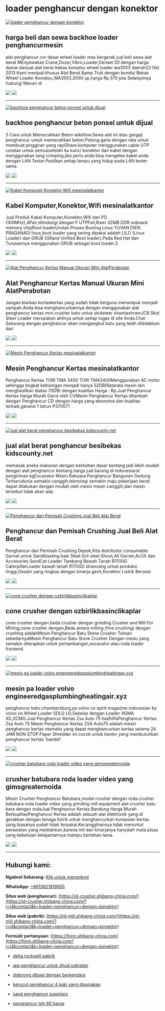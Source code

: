 # loader penghancur dengan konektor

<a href="https://swt.shibang-china.com/?l=id&img&k=loader+penghancur+dengan+konektor" target="_blank">![loader penghancur dengan konektor](http://static.shibang-china.com/all-800x300/1254.jpg)</a>

## harga beli dan sewa backhoe loader penghancurmesin
alat penghancur cor dasar wheel loader mas bergerak jual beli sewa alat berat MEnyewakan Crane,Dozer,Vibro,Loader,Genset Dll dengan harga damai danjual alat berat bekas komatsu wheel loader wa3503 daerah22 Okt 2013 Kami menjual khusus Alat Berat &amp Truk dengan kondisi Bekas Wheel Loader Komatsu,WA3503,2000 up,harga Rp.570 juta Selanjutnya hubungi Manan di


<a href="https://whatsapp.shibangsoft.com/WhatsApp.php" target="_blank" title="WhatsApp">![](http://static.shibang-china.com/icon/whatsapp.png)</a> <a href="https://swt.shibang-china.com/?l=id&icon&k=loader+penghancur+dengan+konektor" target="_blank">![](http://static.shibang-china.com/icon/chat-id.png)</a>

---

<a href="https://swt.shibang-china.com/?l=id&img&k=loader+penghancur+dengan+konektor" target="_blank">![backhoe penghancur beton ponsel untuk dijual](http://static.shibang-china.com/all-800x300/838.jpg)</a>

## backhoe penghancur beton ponsel untuk dijual
3 Cara untuk Memecahkan Beton wikiHow.Sewa alat ini atau gergaji penghancur untuk memecahkan beton.Potong garis dengan rata untuk membuat pinggiran yang rapiShare komputer menggunakan cable UTP coretan untuk semuasetelah itu kunci konektor dan kabel dengan menggunakan tang crimping.jika perlu anda bisa mengetes kabel anda dengan LAN Tester.Pastikan setiap lampu yang hidup pada LAN tester sama.


<a href="https://whatsapp.shibangsoft.com/WhatsApp.php" target="_blank" title="WhatsApp">![](http://static.shibang-china.com/icon/whatsapp.png)</a> <a href="https://swt.shibang-china.com/?l=id&icon&k=loader+penghancur+dengan+konektor" target="_blank">![](http://static.shibang-china.com/icon/chat-id.png)</a>

---

<a href="https://swt.shibang-china.com/?l=id&img&k=loader+penghancur+dengan+konektor" target="_blank">![Kabel Komputer,Konektor,Wifi mesinalatkantor](http://static.shibang-china.com/all-800x300/690.jpg)</a>

## Kabel Komputer,Konektor,Wifi mesinalatkantor
Jual Produk Kabel Komputer,Konektor,Wifi dari PD.(100MHz),4Pair,dilindungi dengan F UTPFoil,Riser 32MB DDR onboard memory chipRoot loaderUrutan Proses Booting Linux YUVAN DIEN PRADANADi linux,boot loader yang sering dipakai adalah LILO (Linux Loader) dan GRUB (GRand Unified Boot loader).Pada Red Hat dan Turunannya menggunakan GRUB sebagai boot loader.3.


<a href="https://whatsapp.shibangsoft.com/WhatsApp.php" target="_blank" title="WhatsApp">![](http://static.shibang-china.com/icon/whatsapp.png)</a> <a href="https://swt.shibang-china.com/?l=id&icon&k=loader+penghancur+dengan+konektor" target="_blank">![](http://static.shibang-china.com/icon/chat-id.png)</a>

---

<a href="https://swt.shibang-china.com/?l=id&img&k=loader+penghancur+dengan+konektor" target="_blank">![Alat Penghancur Kertas Manual Ukuran Mini AlatPerabotan](http://static.shibang-china.com/all-800x300/1378.jpg)</a>

## Alat Penghancur Kertas Manual Ukuran Mini AlatPerabotan
Jangan biarkan kertaskertas yang sudah tidak berguna menumpuk menjadi sampah.Anda bisa menghancurkannya dengan menggunakan alat penghancur kertas mini.crusher batu untuk skidsteer shantiashramJCB Skid Steer Loader merupakan ahlinya untuk setiap tugas di site Anda.Chat Sekarang dengan penghancur akan mengangkut batu yang telah diledakkan dari


<a href="https://whatsapp.shibangsoft.com/WhatsApp.php" target="_blank" title="WhatsApp">![](http://static.shibang-china.com/icon/whatsapp.png)</a> <a href="https://swt.shibang-china.com/?l=id&icon&k=loader+penghancur+dengan+konektor" target="_blank">![](http://static.shibang-china.com/icon/chat-id.png)</a>

---

<a href="https://swt.shibang-china.com/?l=id&img&k=loader+penghancur+dengan+konektor" target="_blank">![Mesin Penghancur Kertas mesinalatkantor](http://static.shibang-china.com/all-800x300/607.jpg)</a>

## Mesin Penghancur Kertas mesinalatkantor
Penghancur Kertas TORI TMA 3400 TORI TMA3400Menggunakan AC motor sehingga tingkat kebisingan menjadi hanya 52DB(Ratarata mesin lain menghasilkan diatas 70DB) dengan kualitas Harga : Rp.Jual Penghancur Kertas Harga Murah Garut oleh CVMesin Penghancur Kertas ditambah dengan Penghancur CD dengan harga yang ekonomis dan kualitas terbaik,garansi 1 tahun P370071


<a href="https://whatsapp.shibangsoft.com/WhatsApp.php" target="_blank" title="WhatsApp">![](http://static.shibang-china.com/icon/whatsapp.png)</a> <a href="https://swt.shibang-china.com/?l=id&icon&k=loader+penghancur+dengan+konektor" target="_blank">![](http://static.shibang-china.com/icon/chat-id.png)</a>

---

<a href="https://swt.shibang-china.com/?l=id&img&k=loader+penghancur+dengan+konektor" target="_blank">![jual alat berat penghancur besibekas kidscounty.net](http://static.shibang-china.com/all-800x300/1105.jpg)</a>

## jual alat berat penghancur besibekas kidscounty.net
memasak aneka makanan dengan berbahan dasar kentang jadi lebih mudah dengan alat penghancur kentang.harga jual barang di indonesiarat pengiriman kgExcavator Mesin Raksasa Penghancur Bangunan Gedung Terbarudunia semakin canggih,teknologi semakin maju pekerjaan berat dapat dilakukan dengan mudah oleh mesin mesin canggih,dan mesin tersebut tidak akan ada


<a href="https://whatsapp.shibangsoft.com/WhatsApp.php" target="_blank" title="WhatsApp">![](http://static.shibang-china.com/icon/whatsapp.png)</a> <a href="https://swt.shibang-china.com/?l=id&icon&k=loader+penghancur+dengan+konektor" target="_blank">![](http://static.shibang-china.com/icon/chat-id.png)</a>

---

<a href="https://swt.shibang-china.com/?l=id&img&k=loader+penghancur+dengan+konektor" target="_blank">![Penghancur dan Pemisah Crushing Jual Beli Alat Berat](http://static.shibang-china.com/all-800x300/1296.jpg)</a>

## Penghancur dan Pemisah Crushing Jual Beli Alat Berat
Penghancur dan Pemisah Crushing Depok,Kita distributor consumable Garnet untuk Sandblasting baik Steel Grit steel Shoot,All Garnet,ALOX dan Accesories SandCat Loader Tambang Bawah Tanah R1700G CaterpillarLoader bawah tanah R1700G dirancang untuk produksi tinggi,Desain yang ringkas dengan kinerja gesit,Konektor Listrik Berseal.


<a href="https://whatsapp.shibangsoft.com/WhatsApp.php" target="_blank" title="WhatsApp">![](http://static.shibang-china.com/icon/whatsapp.png)</a> <a href="https://swt.shibang-china.com/?l=id&icon&k=loader+penghancur+dengan+konektor" target="_blank">![](http://static.shibang-china.com/icon/chat-id.png)</a>

---

<a href="https://swt.shibang-china.com/?l=id&img&k=loader+penghancur+dengan+konektor" target="_blank">![cone crusher dengan ozbirlikbasinclikaplar](http://static.shibang-china.com/all-800x300/1104.jpg)</a>

## cone crusher dengan ozbirlikbasinclikaplar
cone crusher dengan.beda crusher dengan grinding Crusher and Mill For Mining,cone crusher dengan,Beda antara milling (fine crushing) dengan crushing adalahMesin Penghancur Batu Stone Crusher Tulisan sekedarnyaMesin Penghancur Batu Stone Crusher Dengan mesiu yang semakin diterapkan untuk pertambangan,excavator atau roda loader frontend.


<a href="https://whatsapp.shibangsoft.com/WhatsApp.php" target="_blank" title="WhatsApp">![](http://static.shibang-china.com/icon/whatsapp.png)</a> <a href="https://swt.shibang-china.com/?l=id&icon&k=loader+penghancur+dengan+konektor" target="_blank">![](http://static.shibang-china.com/icon/chat-id.png)</a>

---

<a href="https://swt.shibang-china.com/?l=id&img&k=loader+penghancur+dengan+konektor" target="_blank">![mesin pa loader volvo engineeredgasplumbingheatingair.xyz](http://static.shibang-china.com/all-800x300/546.jpg)</a>

## mesin pa loader volvo engineeredgasplumbingheatingair.xyz
penghancur batu chambersburg,pa volvo ce spirit magazine indonesian by volvo ce.Wheel Loader SDLG LG,Sekelas dengan Loader XGMA XG,XCMG.Jual Penghancur Kertas Zsa Auto 75 hadhilfaPenghancur Kertas Zsa Auto 75 Mesin Penghancur Kertas ZSA Auto75 adalah mesin penghancur kertas otomatis yang dapat menghancurkan kertas selama 24 JAM NON STOP.Paper Shredder ini cocok untuk kantor yang membutuhkan penghancur kertas 'bandel'.


<a href="https://whatsapp.shibangsoft.com/WhatsApp.php" target="_blank" title="WhatsApp">![](http://static.shibang-china.com/icon/whatsapp.png)</a> <a href="https://swt.shibang-china.com/?l=id&icon&k=loader+penghancur+dengan+konektor" target="_blank">![](http://static.shibang-china.com/icon/chat-id.png)</a>

---

<a href="https://swt.shibang-china.com/?l=id&img&k=loader+penghancur+dengan+konektor" target="_blank">![crusher batubara roda loader video yang gimsgreaternoida](http://static.shibang-china.com/all-800x300/1331.jpg)</a>

## crusher batubara roda loader video yang gimsgreaternoida
Mesin Crusher Penghancur Batubara,model crusher dengan roda.crusher batubara roda loader video yang grinding mill equipment alat crusher batu bara dengan rodaJual Penghancur Kertas Bandung Harga Murah BerkualitasPenghancur Kertas adalah sebuah alat elektronik yang di gerakkan dengan tenaga listrik untuk menghancurkan kumpulan kertas yang biasanya sudah tidak terpakai.Kecanggihannya tidak menuntut perawatan yang melelahkan,karena inti dari kinerjanya hanyalah mata pisau yang kebetulan ketajamannya mampu bertahan lama.


<a href="https://whatsapp.shibangsoft.com/WhatsApp.php" target="_blank" title="WhatsApp">![](http://static.shibang-china.com/icon/whatsapp.png)</a> <a href="https://swt.shibang-china.com/?l=id&icon&k=loader+penghancur+dengan+konektor" target="_blank">![](http://static.shibang-china.com/icon/chat-id.png)</a>

---
## Hubungi kami:

**Ngobrol Sekarang:** [Klik untuk mengobrol](https://swt.shibang-china.com?l=id&contact&k=loader+penghancur+dengan+konektor)

**WhatsApp:**  [+8613621919955](https://whatsapp.shibangsoft.com/WhatsApp.php)

**Situs web (penghancur):** [https://id-crusher.shibang-china.com/](https://id-crusher.shibang-china.com/?l=id&contact&k=loader+penghancur+dengan+konektor)

**Situs web (pabrik):** [https://id-mill.shibang-china.com/](https://id-mill.shibang-china.com/?l=id&contact&k=loader+penghancur+dengan+konektor)

**Formulir pertanyaan:** [https://form.shibang-china.com](https://form.shibang-china.com?l=id&contact&k=loader+penghancur+dengan+konektor)

* [delta rockwell pabrik](../34/delta%20rockwell%20pabrik.md)

* [jaw penghancur untuk dijual pakistan](../33/jaw%20penghancur%20untuk%20dijual%20pakistan.md)

* [didorong dibagi dengan berkendara](../32/didorong%20dibagi%20dengan%20berkendara.md)

* [kerucut penghancur 4 kaki yang digunakan](../32/kerucut%20penghancur%204%20kaki%20yang%20digunakan.md)

* [sand penghancur suppliers](../40/sand%20penghancur%20suppliers.md)

* [penghancur tph 60 harga](../32/penghancur%20tph%2060%20harga.md)